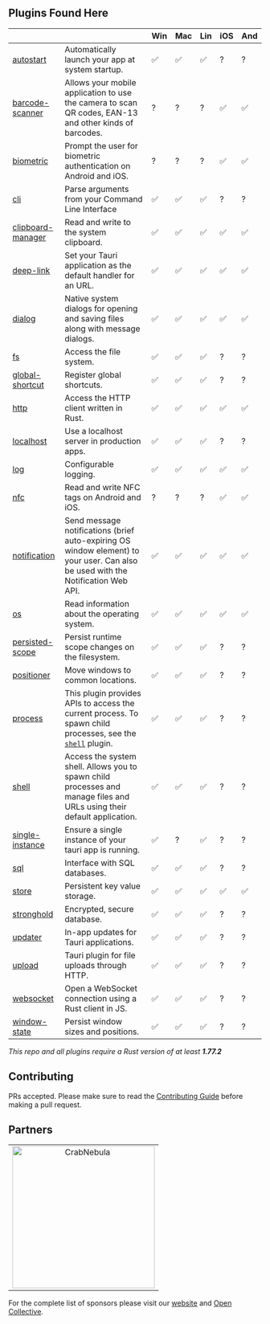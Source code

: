 ## Plugins Found Here

|                                                |                                                                                                                                                                | Win | Mac | Lin | iOS | And |
| ---------------------------------------------- | -------------------------------------------------------------------------------------------------------------------------------------------------------------- | --- | --- | --- | --- | --- |
| [autostart](plugins/autostart)                 | Automatically launch your app at system startup.                                                                                                               | ✅  | ✅  | ✅  | ?   | ?   |
| [barcode-scanner](plugins/barcode-scanner)     | Allows your mobile application to use the camera to scan QR codes, EAN-13 and other kinds of barcodes.                                                         | ?   | ?   | ?   | ✅  | ✅  |
| [biometric](plugins/biometric)                 | Prompt the user for biometric authentication on Android and iOS.                                                                                               | ?   | ?   | ?   | ✅  | ✅  |
| [cli](plugins/cli)                             | Parse arguments from your Command Line Interface                                                                                                               | ✅  | ✅  | ✅  | ?   | ?   |
| [clipboard-manager](plugins/clipboard-manager) | Read and write to the system clipboard.                                                                                                                        | ✅  | ✅  | ✅  | ✅  | ✅  |
| [deep-link](plugins/deep-link)                 | Set your Tauri application as the default handler for an URL.                                                                                                  | ✅  | ✅  | ✅  | ✅  | ✅  |
| [dialog](plugins/dialog)                       | Native system dialogs for opening and saving files along with message dialogs.                                                                                 | ✅  | ✅  | ✅  | ✅  | ✅  |
| [fs](plugins/fs)                               | Access the file system.                                                                                                                                        | ✅  | ✅  | ✅  | ?   | ?   |
| [global-shortcut](plugins/global-shortcut)     | Register global shortcuts.                                                                                                                                     | ✅  | ✅  | ✅  | ?   | ?   |
| [http](plugins/http)                           | Access the HTTP client written in Rust.                                                                                                                        | ✅  | ✅  | ✅  | ✅  | ✅  |
| [localhost](plugins/localhost)                 | Use a localhost server in production apps.                                                                                                                     | ✅  | ✅  | ✅  | ?   | ?   |
| [log](plugins/log)                             | Configurable logging.                                                                                                                                          | ✅  | ✅  | ✅  | ✅  | ✅  |
| [nfc](plugins/nfc)                             | Read and write NFC tags on Android and iOS.                                                                                                                    | ?   | ?   | ?   | ✅  | ✅  |
| [notification](plugins/notification)           | Send message notifications (brief auto-expiring OS window element) to your user. Can also be used with the Notification Web API.                               | ✅  | ✅  | ✅  | ✅  | ✅  |
| [os](plugins/os)                               | Read information about the operating system.                                                                                                                   | ✅  | ✅  | ✅  | ✅  | ✅  |
| [persisted-scope](plugins/persisted-scope)     | Persist runtime scope changes on the filesystem.                                                                                                               | ✅  | ✅  | ✅  | ?   | ?   |
| [positioner](plugins/positioner)               | Move windows to common locations.                                                                                                                              | ✅  | ✅  | ✅  | ?   | ?   |
| [process](plugins/process)                     | This plugin provides APIs to access the current process. To spawn child processes, see the [`shell`](https://github.com/tauri-apps/tauri-plugin-shell) plugin. | ✅  | ✅  | ✅  | ?   | ?   |
| [shell](plugins/shell)                         | Access the system shell. Allows you to spawn child processes and manage files and URLs using their default application.                                        | ✅  | ✅  | ✅  | ?   | ?   |
| [single-instance](plugins/single-instance)     | Ensure a single instance of your tauri app is running.                                                                                                         | ✅  | ?   | ✅  | ?   | ?   |
| [sql](plugins/sql)                             | Interface with SQL databases.                                                                                                                                  | ✅  | ✅  | ✅  | ?   | ?   |
| [store](plugins/store)                         | Persistent key value storage.                                                                                                                                  | ✅  | ✅  | ✅  | ✅  | ✅  |
| [stronghold](plugins/stronghold)               | Encrypted, secure database.                                                                                                                                    | ✅  | ✅  | ✅  | ?   | ?   |
| [updater](plugins/updater)                     | In-app updates for Tauri applications.                                                                                                                         | ✅  | ✅  | ✅  | ?   | ?   |
| [upload](plugins/upload)                       | Tauri plugin for file uploads through HTTP.                                                                                                                    | ✅  | ✅  | ✅  | ?   | ?   |
| [websocket](plugins/websocket)                 | Open a WebSocket connection using a Rust client in JS.                                                                                                         | ✅  | ✅  | ✅  | ?   | ?   |
| [window-state](plugins/window-state)           | Persist window sizes and positions.                                                                                                                            | ✅  | ✅  | ✅  | ?   | ?   |

_This repo and all plugins require a Rust version of at least **1.77.2**_

## Contributing

PRs accepted. Please make sure to read the [Contributing Guide](https://github.com/tauri-apps/tauri/blob/dev/.github/CONTRIBUTING.md) before making a pull request.

## Partners

<table>
  <tbody>
    <tr>
      <td align="center" valign="middle">
        <a href="https://crabnebula.dev" target="_blank">
          <img src=".github/sponsors/crabnebula.svg" alt="CrabNebula" width="283">
        </a>
      </td>
    </tr>
  </tbody>
</table>

For the complete list of sponsors please visit our [website](https://tauri.app#sponsors) and [Open Collective](https://opencollective.com/tauri).
